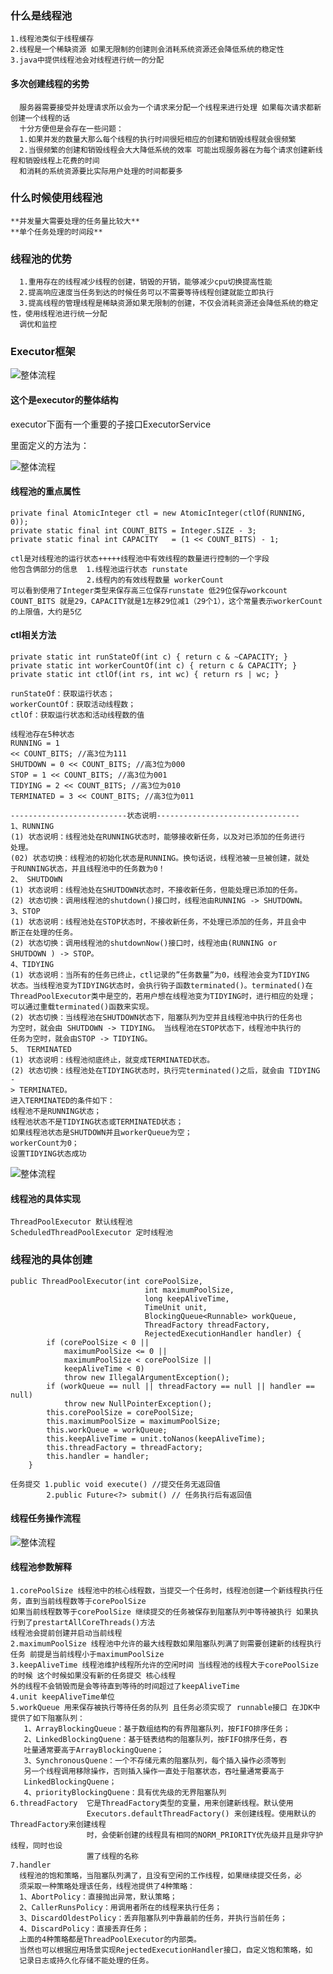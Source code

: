 ### 什么是线程池

    1.线程池类似于线程缓存
    2.线程是一个稀缺资源 如果无限制的创建则会消耗系统资源还会降低系统的稳定性
    3.java中提供线程池会对线程进行统一的分配

#### 多次创建线程的劣势
    
      服务器需要接受并处理请求所以会为一个请求来分配一个线程来进行处理 如果每次请求都新创建一个线程的话
      十分方便但是会存在一些问题：
      1.如果并发的数量大那么每个线程的执行时间很短相应的创建和销毁线程就会很频繁
      2.当很频繁的创建和销毁线程会大大降低系统的效率 可能出现服务器在为每个请求创建新线程和销毁线程上花费的时间
      和消耗的系统资源要比实际用户处理的时间都要多
      
### 什么时候使用线程池

    **并发量大需要处理的任务量比较大**
    **单个任务处理的时间段**  

### 线程池的优势   
  
      1.重用存在的线程减少线程的创建，销毁的开销，能够减少cpu切换提高性能
      2.提高响应速度当任务到达的时候任务可以不需要等待线程创建就能立即执行
      3.提高线程的管理线程是稀缺资源如果无限制的创建，不仅会消耗资源还会降低系统的稳定性，使用线程池进行统一分配
      调优和监控
      
### Executor框架

 ![整体流程](https://raw.githubusercontent.com/qiurunze123/imageall/master/pool100.png)
 
#### 这个是executor的整体结构
 
 executor下面有一个重要的子接口ExecutorService
 
 里面定义的方法为：
 
 ![整体流程](https://raw.githubusercontent.com/qiurunze123/imageall/master/pool2.png)
 
#### 线程池的重点属性 

    private final AtomicInteger ctl = new AtomicInteger(ctlOf(RUNNING, 0));
    private static final int COUNT_BITS = Integer.SIZE - 3;
    private static final int CAPACITY   = (1 << COUNT_BITS) - 1;
    
    ctl是对线程池的运行状态+++++线程池中有效线程的数量进行控制的一个字段
    他包含俩部分的信息  1.线程池运行状态 runstate 
                     2.线程内的有效线程数量 workerCount 
    可以看到使用了Integer类型来保存高三位保存runstate 低29位保存workcount 
    COUNT_BITS 就是29，CAPACITY就是1左移29位减1（29个1），这个常量表示workerCount的上限值，大约是5亿

#### ctl相关方法

    private static int runStateOf(int c) { return c & ~CAPACITY; }
    private static int workerCountOf(int c) { return c & CAPACITY; }
    private static int ctlOf(int rs, int wc) { return rs | wc; }
    
    runStateOf：获取运行状态；
    workerCountOf：获取活动线程数；
    ctlOf：获取运行状态和活动线程数的值
    
    线程池存在5种状态
    RUNNING = 1
    << COUNT_BITS; //高3位为111
    SHUTDOWN = 0 << COUNT_BITS; //高3位为000
    STOP = 1 << COUNT_BITS; //高3位为001
    TIDYING = 2 << COUNT_BITS; //高3位为010
    TERMINATED = 3 << COUNT_BITS; //高3位为011
    
    --------------------------状态说明--------------------------------
    1、RUNNING
    (1) 状态说明：线程池处在RUNNING状态时，能够接收新任务，以及对已添加的任务进行
    处理。
    (02) 状态切换：线程池的初始化状态是RUNNING。换句话说，线程池被一旦被创建，就处
    于RUNNING状态，并且线程池中的任务数为0！
    2、 SHUTDOWN
    (1) 状态说明：线程池处在SHUTDOWN状态时，不接收新任务，但能处理已添加的任务。
    (2) 状态切换：调用线程池的shutdown()接口时，线程池由RUNNING -> SHUTDOWN。
    3、STOP
    (1) 状态说明：线程池处在STOP状态时，不接收新任务，不处理已添加的任务，并且会中
    断正在处理的任务。
    (2) 状态切换：调用线程池的shutdownNow()接口时，线程池由(RUNNING or
    SHUTDOWN ) -> STOP。
    4、TIDYING
    (1) 状态说明：当所有的任务已终止，ctl记录的”任务数量”为0，线程池会变为TIDYING
    状态。当线程池变为TIDYING状态时，会执行钩子函数terminated()。terminated()在
    ThreadPoolExecutor类中是空的，若用户想在线程池变为TIDYING时，进行相应的处理；
    可以通过重载terminated()函数来实现。
    (2) 状态切换：当线程池在SHUTDOWN状态下，阻塞队列为空并且线程池中执行的任务也
    为空时，就会由 SHUTDOWN -> TIDYING。 当线程池在STOP状态下，线程池中执行的
    任务为空时，就会由STOP -> TIDYING。
    5、 TERMINATED
    (1) 状态说明：线程池彻底终止，就变成TERMINATED状态。
    (2) 状态切换：线程池处在TIDYING状态时，执行完terminated()之后，就会由 TIDYING -
    > TERMINATED。
    进入TERMINATED的条件如下：
    线程池不是RUNNING状态；
    线程池状态不是TIDYING状态或TERMINATED状态；
    如果线程池状态是SHUTDOWN并且workerQueue为空；
    workerCount为0；
    设置TIDYING状态成功
    
 ![整体流程](https://raw.githubusercontent.com/qiurunze123/imageall/master/pool3.png)

#### 线程池的具体实现

    ThreadPoolExecutor 默认线程池
    ScheduledThreadPoolExecutor 定时线程池
    
### 线程池的具体创建

    public ThreadPoolExecutor(int corePoolSize,
                                  int maximumPoolSize,
                                  long keepAliveTime,
                                  TimeUnit unit,
                                  BlockingQueue<Runnable> workQueue,
                                  ThreadFactory threadFactory,
                                  RejectedExecutionHandler handler) {
            if (corePoolSize < 0 ||
                maximumPoolSize <= 0 ||
                maximumPoolSize < corePoolSize ||
                keepAliveTime < 0)
                throw new IllegalArgumentException();
            if (workQueue == null || threadFactory == null || handler == null)
                throw new NullPointerException();
            this.corePoolSize = corePoolSize;
            this.maximumPoolSize = maximumPoolSize;
            this.workQueue = workQueue;
            this.keepAliveTime = unit.toNanos(keepAliveTime);
            this.threadFactory = threadFactory;
            this.handler = handler;
        }
     
    任务提交 1.public void execute() //提交任务无返回值
            2.public Future<?> submit() // 任务执行后有返回值
            
#### 线程任务操作流程

![整体流程](https://raw.githubusercontent.com/qiurunze123/imageall/master/pool4.png)

#### 线程池参数解释 
    
    1.corePoolSize 线程池中的核心线程数，当提交一个任务时，线程池创建一个新线程执行任务，直到当前线程数等于corePoolSize 
    如果当前线程数等于corePoolSize 继续提交的任务被保存到阻塞队列中等待被执行 如果执行到了prestartAllCoreThreads()方法
    线程池会提前创建并启动当前线程
    2.maximumPoolSize 线程池中允许的最大线程数如果阻塞队列满了则需要创建新的线程执行任务 前提是当前线程小于maximumPoolSize
    3.keepAliveTime 线程池维护线程所允许的空闲时间 当线程池的线程大于corePoolSize 的时候 这个时候如果没有新的任务提交 核心线程
    外的线程不会销毁而是会等待直到等待的时间超过了keepAliveTime
    4.unit keepAliveTime单位
    5.workQueue 用来保存被执行等待任务的队列 且任务必须实现了 runnable接口 在JDK中提供了如下阻塞队列：
       1、ArrayBlockingQueue：基于数组结构的有界阻塞队列，按FIFO排序任务；
       2、LinkedBlockingQuene：基于链表结构的阻塞队列，按FIFO排序任务，吞
       吐量通常要高于ArrayBlockingQuene；
       3、SynchronousQuene：一个不存储元素的阻塞队列，每个插入操作必须等到
       另一个线程调用移除操作，否则插入操作一直处于阻塞状态，吞吐量通常要高于
       LinkedBlockingQuene；
       4、priorityBlockingQuene：具有优先级的无界阻塞队列
    6.threadFactory  它是ThreadFactory类型的变量，用来创建新线程。默认使用
                     Executors.defaultThreadFactory() 来创建线程。使用默认的ThreadFactory来创建线程
                     时，会使新创建的线程具有相同的NORM_PRIORITY优先级并且是非守护线程，同时也设
                     置了线程的名称
    7.handler
      线程池的饱和策略，当阻塞队列满了，且没有空闲的工作线程，如果继续提交任务，必
      须采取一种策略处理该任务，线程池提供了4种策略：
      1、AbortPolicy：直接抛出异常，默认策略；
      2、CallerRunsPolicy：用调用者所在的线程来执行任务；
      3、DiscardOldestPolicy：丢弃阻塞队列中靠最前的任务，并执行当前任务；
      4、DiscardPolicy：直接丢弃任务；
      上面的4种策略都是ThreadPoolExecutor的内部类。
      当然也可以根据应用场景实现RejectedExecutionHandler接口，自定义饱和策略，如
      记录日志或持久化存储不能处理的任务。